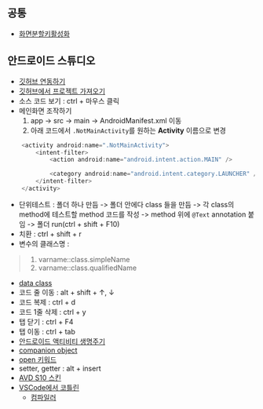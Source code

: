 ## 공통
 - [화면분할키활성화](https://answers.microsoft.com/ko-kr/windows/forum/windows_10-start-win_desk/%EC%9C%88%EB%8F%84%EC%9A%B010/4f1776b3-d911-4bc8-b71a-2598be927b51)

## 안드로이드 스튜디오
 - [깃허브 연동하기](https://devmingsa.tistory.com/7)
 - [깃허브에서 프로젝트 가져오기](https://copycoding.tistory.com/81)
 - 소스 코드 보기 : ctrl + 마우스 클릭
 - 메인화면 조작하기
    1.  app -> src -> main -> AndroidManifest.xml 이동
    2. 아래 코드에서 `.NotMainActivity`를 원하는 **Activity** 이름으로 변경
  
```kotlin
    <activity android:name=".NotMainActivity">
        <intent-filter>
            <action android:name="android.intent.action.MAIN" />

            <category android:name="android.intent.category.LAUNCHER" />
        </intent-filter>
    </activity>
```

 - 단위테스트 : 폴더 하나 만듬 -> 폴더 안에다 class 들을 만듬 -> 각 class의 method에 테스트할 method 코드를 작성 -> method 위에 `@Text` annotation 붙임 -> 폴더 run(ctrl + shift + F10)
 - 치환 : ctrl + shift + r
 - 변수의 클래스명 :
 > 1) varname::class.simpleName  
 > 2) varname::class.qualifiedName
 - [data class](https://kychul98.tistory.com/92)
 - 코드 줄 이동 : alt + shift + ↑, ↓
 - 코드 복제 : ctrl + d
 - 코드 1줄 삭제 : ctrl + y
 - 탭 닫기 : ctrl + F4
 - 탭 이동 : ctrl + tab
 - [안드로이드 액티비티 생명주기](https://thinkground.studio/android-%EC%95%A1%ED%8B%B0%EB%B9%84%ED%8B%B0-%EC%83%9D%EB%AA%85%EC%A3%BC%EA%B8%B0-activity-lifecycle/)
 - [companion object](https://www.androidhuman.com/lecture/kotlin/2016/07/10/kotlin_companion_object/)
 - [open 키워드](https://androidtest.tistory.com/102)
 - setter, getter : alt + insert
 - [AVD S10 스킨](https://csc0705.tistory.com/60)
 - [VSCode에서 코틀린](https://ebbnflow.tistory.com/157)
   * [컴파일러](https://github.com/JetBrains/kotlin/releases/tag/v1.4.0)
